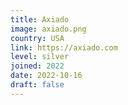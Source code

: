 ```yaml
---
title: Axiado
image: axiado.png
country: USA
link: https://axiado.com
level: silver
joined: 2022
date: 2022-10-16
draft: false
---
```

